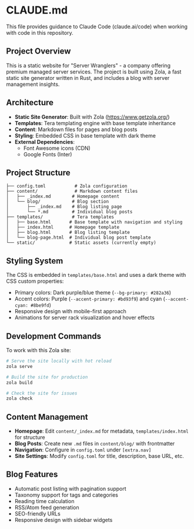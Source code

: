 # CLAUDE.md

This file provides guidance to Claude Code (claude.ai/code) when working with code in this repository.

## Project Overview

This is a static website for "Server Wranglers" - a company offering premium managed server services. The project is built using Zola, a fast static site generator written in Rust, and includes a blog with server management insights.

## Architecture

- **Static Site Generator**: Built with Zola (https://www.getzola.org/)
- **Templates**: Tera templating engine with base template inheritance
- **Content**: Markdown files for pages and blog posts
- **Styling**: Embedded CSS in base template with dark theme
- **External Dependencies**: 
  - Font Awesome icons (CDN)
  - Google Fonts (Inter)

## Project Structure

```
├── config.toml           # Zola configuration
├── content/              # Markdown content files
│   ├── _index.md        # Homepage content
│   └── blog/            # Blog section
│       ├── _index.md    # Blog listing page
│       └── *.md         # Individual blog posts
├── templates/           # Tera templates
│   ├── base.html       # Base template with navigation and styling
│   ├── index.html      # Homepage template
│   ├── blog.html       # Blog listing template
│   └── blog-page.html  # Individual blog post template
└── static/             # Static assets (currently empty)
```

## Styling System

The CSS is embedded in `templates/base.html` and uses a dark theme with CSS custom properties:
- Primary colors: Dark purple/blue theme (`--bg-primary: #282a36`)
- Accent colors: Purple (`--accent-primary: #bd93f9`) and cyan (`--accent-cyan: #8be9fd`)
- Responsive design with mobile-first approach
- Animations for server rack visualization and hover effects

## Development Commands

To work with this Zola site:

```bash
# Serve the site locally with hot reload
zola serve

# Build the site for production
zola build

# Check the site for issues
zola check
```

## Content Management

- **Homepage**: Edit `content/_index.md` for metadata, `templates/index.html` for structure
- **Blog Posts**: Create new `.md` files in `content/blog/` with frontmatter
- **Navigation**: Configure in `config.toml` under `[extra.nav]`
- **Site Settings**: Modify `config.toml` for title, description, base URL, etc.

## Blog Features

- Automatic post listing with pagination support
- Taxonomy support for tags and categories
- Reading time calculation
- RSS/Atom feed generation
- SEO-friendly URLs
- Responsive design with sidebar widgets